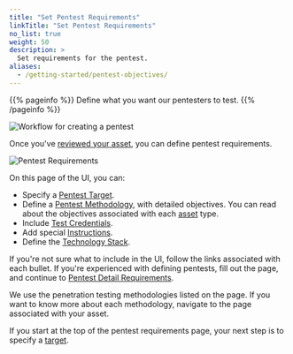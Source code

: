 ```yaml
---
title: "Set Pentest Requirements"
linkTitle: "Set Pentest Requirements"
no_list: true
weight: 50
description: >
  Set requirements for the pentest.
aliases:
  - /getting-started/pentest-objectives/
---
```


{{% pageinfo %}}
Define what you want our pentesters to test.
{{% /pageinfo %}}

![Workflow for creating a pentest](/gsg/CreatePentestFlowStage4.png "Workflow for creating a pentest")
<br>

Once you've [reviewed your asset](/getting-started/review-asset/), you can define pentest requirements.

![Pentest Requirements](/gsg/SetRequirements.png "Define requirements for your pentest")

On this page of the UI, you can:

- Specify a [Pentest Target](/getting-started/pentest-objectives/pentest-target/).
- Define a [Pentest Methodology](/methodologies/), with detailed objectives. You can
  read about the objectives associated with each [asset](/getting-started/glossary/#asset) type.
- Include [Test Credentials](/getting-started/pentest-objectives/test-credentials/).
- Add special [Instructions](/getting-started/pentest-objectives/special-instructions/).
- Define the [Technology Stack](/getting-started/pentest-objectives/stack/).

If you're not sure what to include in the UI, follow the links associated with each
bullet. If you're experienced with defining pentests, fill out the page, and continue
to [Pentest Detail Requirements](/getting-started/details/).

We use the penetration testing methodologies listed on the page. If you want to know more
about each methodology, navigate to the page associated with your asset.

If you start at the top of the pentest requirements page, your next step is to specify a [target](/getting-started/pentest-objectives/pentest-target/).
